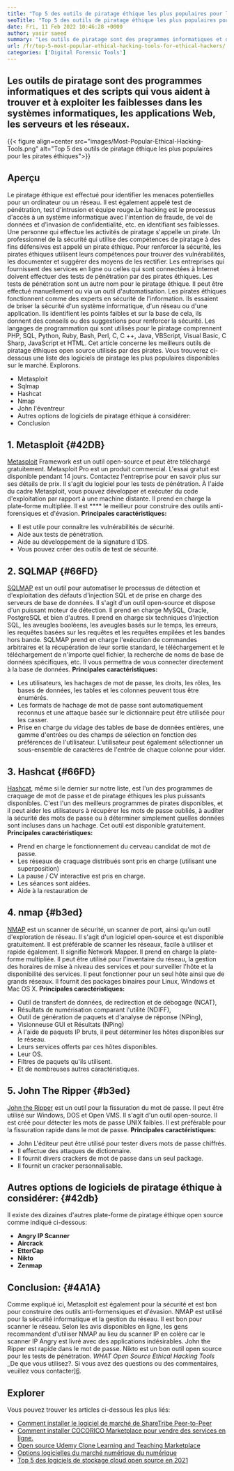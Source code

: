 ```yaml
---
title: "Top 5 des outils de piratage éthique les plus populaires pour les pirates éthiques" 
seoTitle: "Top 5 des outils de piratage éthique les plus populaires pour les pirates éthiques" 
date: Fri, 11 Feb 2022 10:46:28 +0000
author: yasir saeed
summary: "Les outils de piratage sont des programmes informatiques et des scripts qui vous aident à trouver et à exploiter les faiblesses dans les systèmes informatiques, les applications Web, les serveurs et les réseaux." 
url: /fr/top-5-most-popular-ethical-hacking-tools-for-ethical-hackers/
categories: ['Digital Forensic Tools']
---
```


## Les outils de piratage sont des programmes informatiques et des scripts qui vous aident à trouver et à exploiter les faiblesses dans les systèmes informatiques, les applications Web, les serveurs et les réseaux.

{{< figure align=center src="images/Most-Popular-Ethical-Hacking-Tools.png" alt="Top 5 des outils de piratage éthique les plus populaires pour les pirates éthiques">}}


## Aperçu
Le piratage éthique est effectué pour identifier les menaces potentielles pour un ordinateur ou un réseau. Il est également appelé test de pénétration, test d'intrusion et équipe rouge.Le hacking est le processus d'accès à un système informatique avec l'intention de fraude, de vol de données et d'invasion de confidentialité, etc. en identifiant ses faiblesses. Une personne qui effectue les activités de piratage s'appelle un pirate.
Un professionnel de la sécurité qui utilise des compétences de piratage à des fins défensives est appelé un pirate éthique. Pour renforcer la sécurité, les pirates éthiques utilisent leurs compétences pour trouver des vulnérabilités, les documenter et suggérer des moyens de les rectifier. Les entreprises qui fournissent des services en ligne ou celles qui sont connectées à Internet doivent effectuer des tests de pénétration par des pirates éthiques. Les tests de pénétration sont un autre nom pour le piratage éthique. Il peut être effectué manuellement ou via un outil d'automatisation.
Les pirates éthiques fonctionnent comme des experts en sécurité de l'information. Ils essaient de briser la sécurité d'un système informatique, d'un réseau ou d'une application. Ils identifient les points faibles et sur la base de cela, ils donnent des conseils ou des suggestions pour renforcer la sécurité. Les langages de programmation qui sont utilisés pour le piratage comprennent PHP, SQL, Python, Ruby, Bash, Perl, C, C ++, Java, VBScript, Visual Basic, C Sharp, JavaScript et HTML. Cet article concerne les meilleurs outils de piratage éthiques open source utilisés par des pirates.
Vous trouverez ci-dessous une liste des logiciels de piratage les plus populaires disponibles sur le marché. Explorons.
  * Metasploit
  * Sqlmap
  * Hashcat
  * Nmap
  * John l'éventreur
  * Autres options de logiciels de piratage éthique à considérer:
  * Conclusion

## 1. Metasploit   {#42DB}
[Metasploit][1] Framework est un outil open-source et peut être téléchargé gratuitement. Metasploit Pro est un produit commercial. L'essai gratuit est disponible pendant 14 jours. Contactez l'entreprise pour en savoir plus sur ses détails de prix.
Il s'agit du logiciel pour les tests de pénétration. À l'aide du cadre Metasploit, vous pouvez développer et exécuter du code d'exploitation par rapport à une machine distante. Il prend en charge la plate-forme multipliée. Il est **** le meilleur pour construire des outils anti-forensiques et d'évasion.
**Principales caractéristiques:**
  * Il est utile pour connaître les vulnérabilités de sécurité.
  * Aide aux tests de pénétration.
  * Aide au développement de la signature d'IDS.
  * Vous pouvez créer des outils de test de sécurité.

## 2. SQLMAP   {#66FD}
[SQLMAP][2] est un outil pour automatiser le processus de détection et d'exploitation des défauts d'injection SQL et de prise en charge des serveurs de base de données. Il s'agit d'un outil open-source et dispose d'un puissant moteur de détection. Il prend en charge MySQL, Oracle, PostgreSQL et bien d'autres. Il prend en charge six techniques d'injection SQL, les aveugles booléens, les aveugles basés sur le temps, les erreurs, les requêtes basées sur les requêtes et les requêtes empilées et les bandes hors bande.
SQLMAP prend en charge l'exécution de commandes arbitraires et la récupération de leur sortie standard, le téléchargement et le téléchargement de n'importe quel fichier, la recherche de noms de base de données spécifiques, etc. Il vous permettra de vous connecter directement à la base de données.
**Principales caractéristiques:**
  * Les utilisateurs, les hachages de mot de passe, les droits, les rôles, les bases de données, les tables et les colonnes peuvent tous être énumérés.
  * Les formats de hachage de mot de passe sont automatiquement reconnus et une attaque basée sur le dictionnaire peut être utilisée pour les casser.
  * Prise en charge du vidage des tables de base de données entières, une gamme d'entrées ou des champs de sélection en fonction des préférences de l'utilisateur. L'utilisateur peut également sélectionner un sous-ensemble de caractères de l'entrée de chaque colonne pour vider.

## 3. Hashcat   {#66FD}
[Hashcat][3], même si le dernier sur notre liste, est l'un des programmes de craquage de mot de passe et de piratage éthiques les plus puissants disponibles. C'est l'un des meilleurs programmes de pirates disponibles, et il peut aider les utilisateurs à récupérer les mots de passe oubliés, à auditer la sécurité des mots de passe ou à déterminer simplement quelles données sont incluses dans un hachage. Cet outil est disponible gratuitement.
**Principales caractéristiques:**
  * Prend en charge le fonctionnement du cerveau candidat de mot de passe.
  * Les réseaux de craquage distribués sont pris en charge (utilisant une superposition)
  * La pause / CV interactive est pris en charge.
  * Les séances sont aidées.
  * Aide à la restauration de

## 4. nmap   {#b3ed}
[NMAP][4] est un scanner de sécurité, un scanner de port, ainsi qu'un outil d'exploration de réseau. Il s'agit d'un logiciel open-source et est disponible gratuitement. Il est préférable de scanner les réseaux, facile à utiliser et rapide également. Il signifie Network Mapper.
Il prend en charge la plate-forme multipliée. Il peut être utilisé pour l'inventaire du réseau, la gestion des horaires de mise à niveau des services et pour surveiller l'hôte et la disponibilité des services. Il peut fonctionner pour un seul hôte ainsi que de grands réseaux. Il fournit des packages binaires pour Linux, Windows et Mac OS X.
**Principales caractéristiques:**
  * Outil de transfert de données, de redirection et de débogage (NCAT),
  * Résultats de numérisation comparant l'utilité (NDIFF),
  * Outil de génération de paquets et d'analyse de réponse (NPing),
  * Visionneuse GUI et Résultats (NPing)
  * À l'aide de paquets IP bruts, il peut déterminer les hôtes disponibles sur le réseau.
  * Leurs services offerts par ces hôtes disponibles.
  * Leur OS.
  * Filtres de paquets qu'ils utilisent.
  * Et de nombreuses autres caractéristiques.

## 5. John The Ripper   {#b3ed}
[John the Ripper][5] est un outil pour la fissuration du mot de passe. Il peut être utilisé sur Windows, DOS et Open VMS. Il s'agit d'un outil open-source. Il est créé pour détecter les mots de passe UNIX faibles. Il est préférable pour la fissuration rapide dans le mot de passe.
**Principales caractéristiques:**
  * John L'éditeur peut être utilisé pour tester divers mots de passe chiffrés.
  * Il effectue des attaques de dictionnaire.
  * Il fournit divers crackers de mot de passe dans un seul package.
  * Il fournit un cracker personnalisable.

## Autres options de logiciels de piratage éthique à considérer:   {#42db}
Il existe des dizaines d'autres plate-forme de piratage éthique open source comme indiqué ci-dessous:
  * **Angry IP Scanner** 
  * **Aircrack** 
  * **EtterCap** 
  * **Nikto** 
  * **Zenmap** 

## Conclusion:   {#4A1A}
Comme expliqué ici, Metasploit est également pour la sécurité et est bon pour construire des outils anti-formensiques et d'évasion. NMAP est utilisé pour la sécurité informatique et la gestion du réseau. Il est bon pour scanner le réseau. Selon les avis disponibles en ligne, les gens recommandent d'utiliser NMAP au lieu du scanner IP en colère car le scanner IP Angry est livré avec des applications indésirables. John the Ripper est rapide dans le mot de passe. Nikto est un bon outil open source pour les tests de pénétration.
_WHAT _Open Source Ethical Hacking Tools__ _De que vous utilisez?. Si vous avez des questions ou des commentaires, veuillez vous contacter][6].

## Explorer
Vous pouvez trouver les articles ci-dessous les plus liés:
  * [Comment installer le logiciel de marché de ShareTribe Peer-to-Peer][7]
  * [Comment installer COCORICO Marketplace pour vendre des services en ligne.][8]
  * [Open source Udemy Clone Learning and Teaching Marketplace][9]
  * [Options logicielles du marché numérique du numérique][10]
  * [Top 5 des logiciels de stockage cloud open source en 2021][11]

  
[1]: https://www.metasploit.com/
[2]: https://sqlmap.org/
[3]: https://hashcat.net/hashcat/
[4]: https://nmap.org/
[5]: https://www.openwall.com/john/
[6]: mailto:yasir.saeed@aspose.com
[7]: https://products.containerize.com/marketplace/sharetribe/
[8]: https://products.containerize.com/marketplace/cocorico/
[9]: https://products.containerize.com/marketplace/edurge/
[10]: https://products.containerize.com/marketplace/
[11]: https://blog.containerize.com/backup-and-sync-software/top-5-open-source-cloud-storage-software-in-2021/
